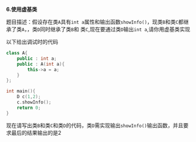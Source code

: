 **6.使用虚基类**

题目描述：假设存在类`A`具有`int a`属性和输出函数`showInfo()`，现类`B`和类`C`都继承了类`A`，，类`D`同时继承了类`B`和 类`C`,现在要通过类`D`输出`int a`,请你用虚基类实现

以下给出调试时的代码

```c++
class A{
	public : int a;
	public : A(int a){
		this->a = a;
	}
};

int main(){
	D c(1,2);
	c.showInfo();
	return 0;
}
```

现在请写出类`B`和类`C`和类`D`的代码，类`D`需实现输出`showInfo()`输出函数，并且要求最后的结果输出的是2
